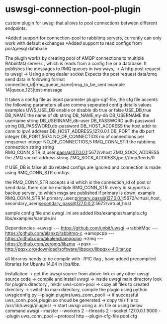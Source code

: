 # uswsgi-connection-pool-plugin 

custom plugin for uwsgi that allows to pool connections between different endpoints.

*Added support for connection-pool to rabbitmq servers, currently can only work with default exchanges
*Added support to read configs from postgresql database

The plugin works by creating pool of AMQP connections to multiple RAbbitMQ servers , which is reads from a config file or a database. 
It publishes the messages to RMQ queues in two ways,
-> A http post request to uwsgi
-> Using a zmq dealer socket
Expects the post request data/zmq send data in following format
		connection_id|rmq_queue_name|msg_to_be_sent
example         14|queue_123|test-message

It takes a config file as input parameter plugin-cgf-file, the cfg file accents the following parameters all are comma seperated
      config			details			values			examples
   UWS_USE_DB		enable or disable db		true or false		USE_DB,true
   DB_NAME		the name of db			string			DB_NAME,my-db
   DB_USERNAME		the username			string			DB_USERNAME,db-user
   DB_PASSWORD		auth password			string			DB_PASSWORD,db-password
   DB_HOST_ADDRESS 	the host addr to conn to	ipv4 address		DB_HOST_ADDRESS,127.0.0.1
   DB_PORT		the db port			integer			DB_PORT,5674
   NO_OF_CONNECTIOS	no of connections per rmqserver	integer			NO_OF_CONNECTIOS,5
   RMQ_CONN_STR		the rabbitmq connection string	string		RMQ_CONN_STR,id,user:pass@127.0.0.1:5672/vhost
   ZMQ_SOCK_ADDRESS	the ZMQ socket address		string			ZMQ_SOCK_ADDRESS,ipc:///tmp/feeds/0

if USE_DB is false all db related configs are ignored and connection is made using RMQ_CONN_STR configs.

the RMQ_CONN_STR accepts a id which is the connection_id of post or send data, there can be multiple RMQ_CONN_STR.
every id supports a backup server , to which msgs are published if primary is down, example
RMQ_CONN_STR,14,primary_user:primary_pass@127.0.0.1:5672/virtual_host,secondary_user:secondary_pass@127.0.0.2:5672/virtual_host

sample config file and uwsgi .ini are added
libs/examples/sample.cfg libs/examples/sample.ini

Dependencies
->uwsgi --- https://github.com/unbit/uwsgi
->rabbitMqc --- https://github.com/alanxz/rabbitmq-c
->amqpcpp --- https://github.com/akalend/amqpcpp
->zmq --- https://github.com/zeromq/libzmq
->pqxx --- http://pqxx.org/download/software/libpqxx/libpqxx-4.0.tar.gz

all libraries needs to be compile with -fPIC flag , have added precompiled libraries for Ubuntu 14.04 in libs/libs.

Installation 
-> get the uwsgi source from above link or any other uwsgi source code
-> compile and install uwsgi
-> inside uwsgi main directory look for plugins directory , mkdir uws-conn-pool
-> copy all files to created directory
-> switch to main directory, compile the plugin using
   	python uwsgiconfig.py --plugin plugins/uws_conn_pool/
-> if successful uws_conn_pool_plugin.so shoud be generated
-> copy this file to /usr/lib/uwsgi/plugins/
-> start uwsgi using a .ini file or using below command
	uwsgi --master --workers 2 --threads 2 --socket 127.0.0.1:9000 --plugin uws_conn_pool --protocol http --plugin-cfg-file pool.cfg

